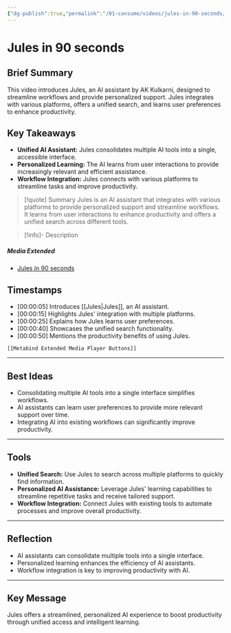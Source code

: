 ```yaml
---
{"dg-publish":true,"permalink":"/01-consume/videos/jules-in-90-seconds/","title":"Jules in 90 seconds","tags":["jules"]}
---
```


# Jules in 90 seconds
## Brief Summary

This video introduces Jules, an AI assistant by AK Kulkarni, designed to streamline workflows and provide personalized support. Jules integrates with various platforms, offers a unified search, and learns user preferences to enhance productivity.

## Key Takeaways

-   **Unified AI Assistant:** Jules consolidates multiple AI tools into a single, accessible interface.
-   **Personalized Learning:** The AI learns from user interactions to provide increasingly relevant and efficient assistance.
-   **Workflow Integration:** Jules connects with various platforms to streamline tasks and improve productivity.


> [!quote] Summary
> Jules is an AI assistant that integrates with various platforms to provide personalized support and streamline workflows. It learns from user interactions to enhance productivity and offers a unified search across different tools.

> [!info]- Description
> 

##### Media Extended
- [Jules in 90 seconds](https://www.youtube.com/embed/M2G27_B7BBM)

## Timestamps
-   [00:00:05] Introduces [[Jules\|Jules]], an AI assistant.
-   [00:00:15] Highlights Jules' integration with multiple platforms.
-   [00:00:25] Explains how Jules learns user preferences.
-   [00:00:40] Showcases the unified search functionality.
-   [00:00:50] Mentions the productivity benefits of using Jules.


```meta-bind-embed
[[Metabind Extended Media Player Buttons]]
```

---

## Best Ideas
-   Consolidating multiple AI tools into a single interface simplifies workflows.
-   AI assistants can learn user preferences to provide more relevant support over time.
-   Integrating AI into existing workflows can significantly improve productivity.


---

## Tools
-   **Unified Search:** Use Jules to search across multiple platforms to quickly find information.
-   **Personalized AI Assistance:** Leverage Jules' learning capabilities to streamline repetitive tasks and receive tailored support.
-   **Workflow Integration:** Connect Jules with existing tools to automate processes and improve overall productivity.


---
## Reflection
-   AI assistants can consolidate multiple tools into a single interface.
-   Personalized learning enhances the efficiency of AI assistants.
-   Workflow integration is key to improving productivity with AI.


---

## Key Message
Jules offers a streamlined, personalized AI experience to boost productivity through unified access and intelligent learning.